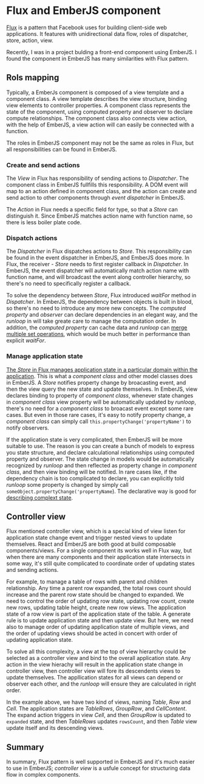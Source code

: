 # Flux and EmberJS component

[Flux](https://facebook.github.io/flux) is a pattern that Facebook uses for building client-side web applications. It features with unidirectional data flow, roles of dispatcher, store, action, view.

Recently, I was in a project bulding a front-end component using EmberJS. I found the component in EmberJS has many similarities with Flux pattern.

## Rols mapping
Typically, a EmberJs component is composed of a view template and a component class. A view template describes the view structure, binding view elements to controller properties. A component class represents the state of the component, using computed property and observer to declare compute relationships. The component class also connects view action, with the help of EmberJS, a view action will can easily be connected with a function.

The roles in EmberJS component may not be the same as roles in Flux, but all responsibilities can be found in EmberJS.

### Create and send actions
The _View_ in Flux has responsibility of sending actions to _Dispatcher_. The component class in EmberJS fullfills this responsibility. A DOM event will map to an action defined in component class, and the action can create and send action to other components through _event dispatcher_ in EmberJS.

The _Action_ in Flux needs a specific field for type, so that a _Store_ can distinguish it. Since EmberJS matches action name with function name, so there is less boiler plate code.

### Dispatch actions
The _Dispatcher_ in Flux dispatches actions to _Store_. This responsibility can be found in the event dispatcher in EmberJS, and EmberJS does more. In Flux, the receiver -  _Store_ needs to first register callback in _Dispatcher_. In EmberJS, the event dispatcher will automatically match action name with function name, and will broadcast the event along controller hierarchy, so there's no need to specifically register a callback.

To solve the dependency between _Store_, Flux introduced _waitFor_ method in _Dispatcher_. In EmberJS, the dependency between objects is built in blood, so there's no need to introduce any more new concepts. The _computed property_ and _observer_ can declare dependencies in an elegant way, and the _runloop_ in will take greate care to manage the computation order. In addition, the _computed property_ can cache data and _runloop_ can [merge multiple set operations](http://guides.emberjs.com/v1.13.0/understanding-ember/run-loop), which would be much better in performance than explicit _waitFor_.

### Manage application state
[The _Store_ in Flux manages application state in a particular domain within the application](https://facebook.github.io/flux/docs/overview.html#content). This is what a _component class_ and other model classes does in EmberJS.
A _Store_ notifies property change by broacasting event, and then the view query the new state and update themselves. In EmberJS, view declares binding to property of _component class_, whenever state changes in _component class_ view property will be automatically updated by _runloop_, there's no need for a _component class_ to broacast event except some rare cases. But even in those rare cases, it's easy to notify property change, a _component class_ can simply call `this.propertyChange('propertyName')` to notify observers.

If the application state is very complicated, then EmberJS will be more suitable to use. The reason is you can create a bunch of models to express you state structure, and declare calculational relationships using computed property and observer. The state change in models would be automatically recognized by _runloop_ and then reflected as property change in _component class_, and then view binding will be notified. In rare cases like, if the dependency chain is too complicated to declare, you can explicitly told _runloop_ some property is changed by simply call `someObject.propertyChange('propertyName`). The declarative way is good for [describing complext state](https://github.com/cyjia/cyjia.github.io/blob/master/posts/2015-08-15-tree-structure-with-emberjs.md).

## Controller view
Flux mentioned controller view, which is a special kind of view listen for application state change event and trigger nested views to update themselves. React and EmberJS are both good at build composable components/views. For a single component its works well in Flux way, but when there are many components and their application state intersects in some way, it's still quite complicated to coordinate order of updating states and sending actions.

For example, to manage a table of rows with parent and children relationship. Any time a parent row expanded, the total rows count should increase and the parent row state should be changed to expanded. We need to control the order of updating row state, updating row count, create new rows, updating table height, create new row views. The application state of a row view is part of the application state of the table. A generate rule is to update application state and then update view. But here, we need also to manage order of updating application state of multiple views, and the order of updating views should be acted in concert with order of updating application state.

To solve all this complexity, a view at the top of view hierarchy could be selected as a controller view and bind to the overall application state. Any action in the view hierachy will result in the application state change in controller view, then controller view will fore its descendents views to update themselves. The appllication states for all views can depend or observer each other, and the _runloop_ will ensure they are calculated in right order.

In the example above, we have two kind of views, naming _Table_, _Row_ and _Cell_. The application states are _TableRows_, _GroupRow_, and _CellContent_. The expand action triggers in view _Cell_, and then _GroupRow_ is updated to `expanded` state, and then _TableRows_ updates `rowsCount`, and then _Table_ view update itself and its descending views.

## Summary
In summary, Flux pattern is well supported in EmberJS and it's much easier to use in EmberJS; _controller view_ is a usfule concept for structuring data flow in complex components.
